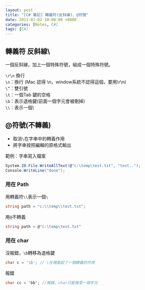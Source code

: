 ```yaml
---
layout: post
title: "[C# 筆記] 轉義符(反斜線)、@符號"
date: 2011-01-02 10:00:00 +0800
categories: [Notes, C#]
tags: [C#]
---
```


## 轉義符 反斜線\
一個反斜線，加上一個特殊符號，組成一個特殊符號。   

`\r\n` 換行     
`\n`：換行 (Mac 認得 \n，window系統不認得這個，要用\r\n)    
`\“`：雙引號     
`\t`：一個Tab 鍵的空格   
`\b`：表示退格鍵(前面一個字元會被刪掉)   
`\\`：表示一個\   

## @符號(不轉義)
- 取消`\`在字串中的轉義作用
- 將字串按照編輯的原格式輸出

範例：字串寫入檔案
```c#
System.IO.File.WriteAllText(@"c:\temp\test.txt", "test..");
Console.WriteLine("done");
```
### 用在 Path

用轉義符`\\`表示一個`\`
```c#
string path = "c:\\temp\\test.txt";
```
用`@`不轉義
```c#
string path = @"c:\temp\test.txt"
```

### 用在 char

沒報錯，`\b`轉移為退格鍵
```c#
char c = '\b'; // \在裡面起了一個轉義的作用
```

報錯
```c#
char cc = 'bb'; //報錯，char只能接受一個字元
```